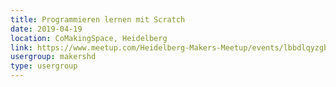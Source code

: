 ```yaml
---
title: Programmieren lernen mit Scratch
date: 2019-04-19
location: CoMakingSpace, Heidelberg
link: https://www.meetup.com/Heidelberg-Makers-Meetup/events/lbbdlqyzgbzb/
usergroup: makershd
type: usergroup
---
```

